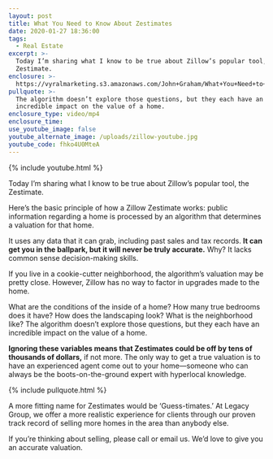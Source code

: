 ```yaml
---
layout: post
title: What You Need to Know About Zestimates
date: 2020-01-27 18:36:00
tags:
  - Real Estate
excerpt: >-
  Today I’m sharing what I know to be true about Zillow’s popular tool, the
  Zestimate.
enclosure: >-
  https://vyralmarketing.s3.amazonaws.com/John+Graham/What+You+Need+to+Know+About+Zestimates.mp4
pullquote: >-
  The algorithm doesn’t explore those questions, but they each have an
  incredible impact on the value of a home.
enclosure_type: video/mp4
enclosure_time:
use_youtube_image: false
youtube_alternate_image: /uploads/zillow-youtube.jpg
youtube_code: fhko4U0MteA
---
```


{% include youtube.html %}

Today I’m sharing what I know to be true about Zillow’s popular tool, the Zestimate.

Here’s the basic principle of how a Zillow Zestimate works: public information regarding a home is processed by an algorithm that determines a valuation for that home.&nbsp;

It uses any data that it can grab, including past sales and tax records. **It can get you in the ballpark, but it will never be truly accurate.** Why? It lacks common sense decision-making skills.&nbsp;

If you live in a cookie-cutter neighborhood, the algorithm’s valuation may be pretty close. However, Zillow has no way to factor in upgrades made to the home.

What are the conditions of the inside of a home? How many true bedrooms does it have? How does the landscaping look? What is the neighborhood like? The algorithm doesn’t explore those questions, but they each have an incredible impact on the value of a home.&nbsp;

**Ignoring these variables means that Zestimates could be off by tens of thousands of dollars,** if not more. The only way to get a true valuation is to have an experienced agent come out to your home—someone who can always be the boots-on-the-ground expert with hyperlocal knowledge.&nbsp;

{% include pullquote.html %}

A more fitting name for Zestimates would be ‘Guess-timates.’ At Legacy Group, we offer a more realistic experience for clients through our proven track record of selling more homes in the area than anybody else.&nbsp;

If you’re thinking about selling, please call or email us. We’d love to give you an accurate valuation.